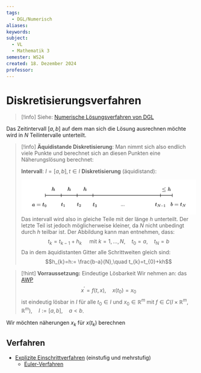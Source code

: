 ```yaml
---
tags:
  - DGL/Numerisch
aliases: 
keywords: 
subject:
  - VL
  - Mathematik 3
semester: WS24
created: 18. Dezember 2024
professor:
---
```

 

# Diskretisierungsverfahren

> [!info] Siehe: [Numerische Lösungsverfahren von DGL](Numerische%20Lösungsverfahren%20von%20DGL.md)

Das Zeitintervall $[a, b]$ auf dem man sich die Lösung ausrechnen möchte wird in $N$ Teilintervalle unterteilt. 

> [!info] **Äquidistande Diskretisierung**: Man nimmt sich also endlich viele Punkte und berechnet sich an diesen Punkten eine Näherungslösung berechnet:
> 
> **Intervall**: $I=[a,b], t \in I$
> **Diskretisierung** (äquidistand):
> 
> ![invert_dark|800](assets/Pasted%20image%2020241216194118.png)
> Das intervall wird also in gleiche Teile mit der länge $h$ unterteilt. Der letzte Teil ist jedoch möglicherweise kleiner, da $N$ nicht unbedingt durch $h$ teilbar ist.
> Der Abbildung kann man entnehmen, dass:
> $$t_{k}=t_{k-1}+h_{k} \quad \text{ mit } k=1, \ldots, N,\quad t_{0}=a, \quad t_{N}=b$$
> Da in dem äquidistanten Gitter alle Schrittweiten gleich sind:
> $$h_{k}=h:= \frac{b-a}{N},\quad t_{k}=t_{0}+kh$$


> [!hint] **Vorraussetzung:** Eindeutige Lösbarkeit
>  Wir nehmen an: das [AWP](../{MOC}%20DGL.md)
>  $$x^{\prime}=f(t, x), \quad x\left(t_0\right)=x_0\tag{AWP}$$
> ist eindeutig lösbar in $I$ für alle $t_0 \in I$ und $x_0 \in \mathbb{R}^m$ mit $f \in C\left(I \times \mathbb{R}^m, \mathbb{R}^m\right), \quad I:=[a, b], \quad a<b$.

Wir möchten näherungen $x_{k}$ für $x(t_{k})$ berechnen

## Verfahren

- [Explizite Einschrittverfahren](Explizite%20Einschrittverfahren.md) (einstufig und mehrstufig)
    - [Euler-Verfahren](Euler-Verfahren.md)